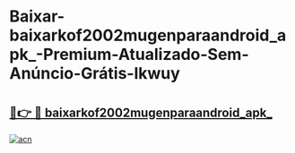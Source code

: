 # Baixar-baixarkof2002mugenparaandroid_apk_-Premium-Atualizado-Sem-Anúncio-Grátis-lkwuy

# <h2><a href="https://61khl8.esa.edu.pl?src=baixarkof2002mugenparaandroid_apk_&ref=lkwuy">🔗👉 🔴 baixarkof2002mugenparaandroid_apk_</a></h2>

[![acn](https://github.com/user-attachments/assets/0f9c940e-d8b0-45ae-aac7-cd30a18b3e1c)](https://61khl8.esa.edu.pl?src=baixarkof2002mugenparaandroid_apk_&ref=lkwuy)

